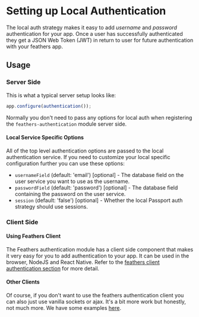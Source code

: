 # Setting up Local Authentication

The local auth strategy makes it easy to add _username_ and _password_ authentication for your app. Once a user has successfully authenticated they get a JSON Web Token (JWT) in return to user for future authentication with your feathers app.

## Usage

### Server Side

This is what a typical server setup looks like:

```js
app.configure(authentication());
```

Normally you don't need to pass any options for local auth when registering the `feathers-authentication` module server side.

#### Local Service Specific Options

All of the top level authentication options are passed to the local authentication service. If you need to customize your local specific configuration further you can use these options:

- `usernameField` (default: 'email') [optional] - The database field on the user service you want to use as the username.
- `passwordField` (default: 'password') [optional] - The database field containing the password on the user service.
- `session` (default: 'false') [optional] - Whether the local Passport auth strategy should use sessions.

### Client Side

#### Using Feathers Client

The Feathers authentication module has a client side component that makes it very easy for you to add authentication to your app. It can be used in the browser, NodeJS and React Native. Refer to the [feathers client authentication section](./client.md) for more detail.

#### Other Clients

Of course, if you don't want to use the feathers authentication client you can also just use vanilla sockets or ajax. It's a bit more work but honestly, not much more. We have some examples [here](https://github.com/feathersjs/feathers-demos/tree/master/examples).
